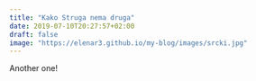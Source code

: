 ```yaml
---
title: "Kako Struga nema druga"
date: 2019-07-10T20:27:57+02:00
draft: false
image: "https://elenar3.github.io/my-blog/images/srcki.jpg"
---
```


Another one!